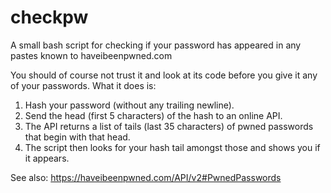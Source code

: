 # checkpw

A small bash script for checking if your password has appeared in any pastes known to haveibeenpwned.com

You should of course not trust it and look at its code before you give it any of your passwords.  What it does is:
1) Hash your password (without any trailing newline).
2) Send the head (first 5 characters) of the hash to an online API.
3) The API returns a list of tails (last 35 characters) of pwned passwords that begin with that head.
4) The script then looks for your hash tail amongst those and shows you if it appears.

See also: https://haveibeenpwned.com/API/v2#PwnedPasswords
